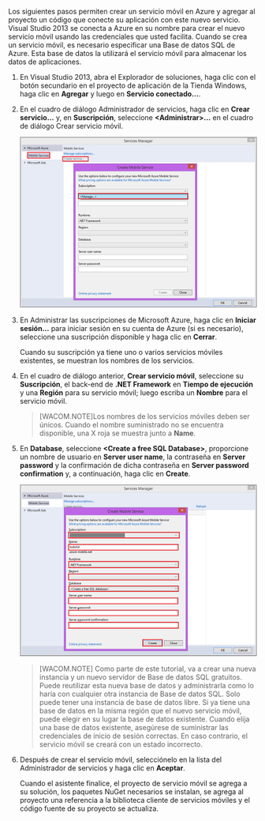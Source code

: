 

Los siguientes pasos permiten crear un servicio móvil en Azure y agregar al proyecto un código que conecte su aplicación con este nuevo servicio. Visual Studio 2013 se conecta a Azure en su nombre para crear el nuevo servicio móvil usando las credenciales que usted facilita. Cuando se crea un servicio móvil, es necesario especificar una Base de datos SQL de Azure. Esta base de datos la utilizará el servicio móvil para almacenar los datos de aplicaciones.

1.  En Visual Studio 2013, abra el Explorador de soluciones, haga clic con el botón secundario en el proyecto de aplicación de la Tienda Windows, haga clic en **Agregar** y luego en **Servicio conectado...**.

2.  En el cuadro de diálogo Administrador de servicios, haga clic en **Crear servicio...** y, en **Suscripción**, seleccione **\<Administrar\>...** en el cuadro de diálogo Crear servicio móvil.

    ![crear servicio para administrar suscripciones][crear servicio para administrar suscripciones]

3.  En Administrar las suscripciones de Microsoft Azure, haga clic en **Iniciar sesión...** para iniciar sesión en su cuenta de Azure (si es necesario), seleccione una suscripción disponible y haga clic en **Cerrar**.

    Cuando su suscripción ya tiene uno o varios servicios móviles existentes, se muestran los nombres de los servicios.

4.  En el cuadro de diálogo anterior, **Crear servicio móvil**, seleccione su **Suscripción**, el back-end de **.NET Framework** en **Tiempo de ejecución** y una **Región** para su servicio móvil; luego escriba un **Nombre** para el servicio móvil.

    > [WACOM.NOTE]Los nombres de los servicios móviles deben ser únicos. Cuando el nombre suministrado no se encuentra disponible, una X roja se muestra junto a **Name**.

5.  En **Database**, seleccione **\<Create a free SQL Database\>**, proporcione un nombre de usuario en **Server user name**, la contraseña en **Server password** y la confirmación de dicha contraseña en **Server password confirmation** y, a continuación, haga clic en **Create**.

  	![crear nuevo servicio móvil en VS 2013][crear nuevo servicio móvil en VS 2013]

    > [WACOM.NOTE]
    > Como parte de este tutorial, va a crear una nueva instancia y un nuevo servidor de Base de datos SQL gratuitos. Puede reutilizar esta nueva base de datos y administrarla como lo haría con cualquier otra instancia de Base de datos SQL. Solo puede tener una instancia de base de datos libre. Si ya tiene una base de datos en la misma región que el nuevo servicio móvil, puede elegir en su lugar la base de datos existente. Cuando elija una base de datos existente, asegúrese de suministrar las credenciales de inicio de sesión correctas. En caso contrario, el servicio móvil se creará con un estado incorrecto.

6.  Después de crear el servicio móvil, selecciónelo en la lista del Administrador de servicios y haga clic en **Aceptar**.

   	Cuando el asistente finalice, el proyecto de servicio móvil se agrega a su solución, los paquetes NuGet necesarios se instalan, se agrega al proyecto una referencia a la biblioteca cliente de servicios móviles y el código fuente de su proyecto se actualiza.

  [crear servicio para administrar suscripciones]: ./media/mobile-services-dotnet-backend-create-new-service-vs2013/mobile-create-service-from-vs2013.png
  [crear nuevo servicio móvil en VS 2013]: ./media/mobile-services-dotnet-backend-create-new-service-vs2013/mobile-create-service-from-vs2013-2.png
